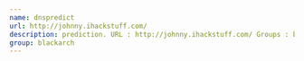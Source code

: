 ```yaml
---
name: dnspredict
url: http://johnny.ihackstuff.com/
description: prediction. URL : http://johnny.ihackstuff.com/ Groups : blackarch blackarch-scanner
group: blackarch
---
```

